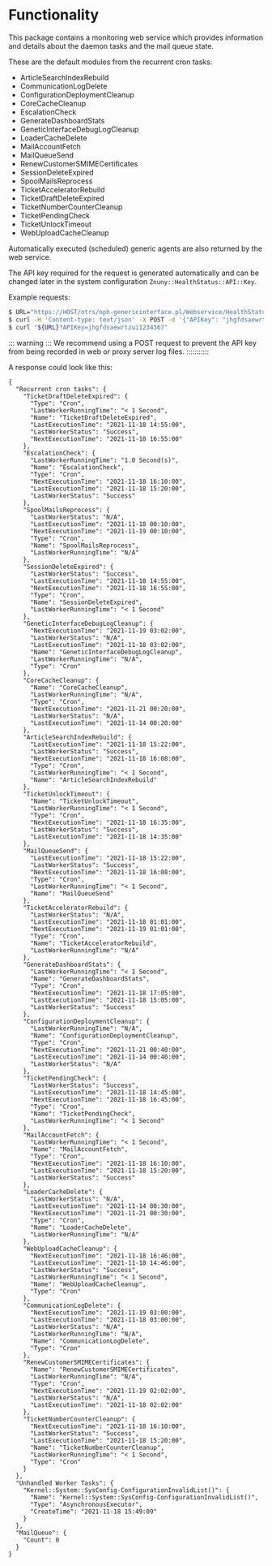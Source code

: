 # Functionality

This package contains a monitoring web service which provides information and details about the daemon tasks and the mail queue state.

These are the default modules from the recurrent cron tasks:

- ArticleSearchIndexRebuild
- CommunicationLogDelete
- ConfigurationDeploymentCleanup
- CoreCacheCleanup
- EscalationCheck
- GenerateDashboardStats
- GeneticInterfaceDebugLogCleanup
- LoaderCacheDelete
- MailAccountFetch
- MailQueueSend
- RenewCustomerSMIMECertificates
- SessionDeleteExpired
- SpoolMailsReprocess
- TicketAcceleratorRebuild
- TicketDraftDeleteExpired
- TicketNumberCounterCleanup
- TicketPendingCheck
- TicketUnlockTimeout
- WebUploadCacheCleanup

Automatically executed (scheduled) generic agents are also returned by the web service.

The API key required for the request is generated automatically and can be changed later in the system configuration `Znuny::HealthStatus::API::Key`.


Example requests:

```bash
$ URL="https://HOST/otrs/nph-genericinterface.pl/Webservice/HealthStatus/HealthStatusGet"
$ curl -H 'Content-type: text/json' -X POST -d '{"APIKey": "jhgfdsaewrtzui1234567"}' "$URL"
$ curl "${URL}?APIKey=jhgfdsaewrtzui1234567"
```

::: warning  :::
We recommend using a POST request to prevent the API key from being recorded in web or proxy server log files.
:::::::::::


A response could look like this:

```
{
  "Recurrent cron tasks": {
    "TicketDraftDeleteExpired": {
      "Type": "Cron",
      "LastWorkerRunningTime": "< 1 Second",
      "Name": "TicketDraftDeleteExpired",
      "LastExecutionTime": "2021-11-18 14:55:00",
      "LastWorkerStatus": "Success",
      "NextExecutionTime": "2021-11-18 16:55:00"
    },
    "EscalationCheck": {
      "LastWorkerRunningTime": "1.0 Second(s)",
      "Name": "EscalationCheck",
      "Type": "Cron",
      "NextExecutionTime": "2021-11-18 16:10:00",
      "LastExecutionTime": "2021-11-18 15:20:00",
      "LastWorkerStatus": "Success"
    },
    "SpoolMailsReprocess": {
      "LastWorkerStatus": "N/A",
      "LastExecutionTime": "2021-11-18 00:10:00",
      "NextExecutionTime": "2021-11-19 00:10:00",
      "Type": "Cron",
      "Name": "SpoolMailsReprocess",
      "LastWorkerRunningTime": "N/A"
    },
    "SessionDeleteExpired": {
      "LastWorkerStatus": "Success",
      "LastExecutionTime": "2021-11-18 14:55:00",
      "NextExecutionTime": "2021-11-18 16:55:00",
      "Type": "Cron",
      "Name": "SessionDeleteExpired",
      "LastWorkerRunningTime": "< 1 Second"
    },
    "GeneticInterfaceDebugLogCleanup": {
      "NextExecutionTime": "2021-11-19 03:02:00",
      "LastWorkerStatus": "N/A",
      "LastExecutionTime": "2021-11-18 03:02:00",
      "Name": "GeneticInterfaceDebugLogCleanup",
      "LastWorkerRunningTime": "N/A",
      "Type": "Cron"
    },
    "CoreCacheCleanup": {
      "Name": "CoreCacheCleanup",
      "LastWorkerRunningTime": "N/A",
      "Type": "Cron",
      "NextExecutionTime": "2021-11-21 00:20:00",
      "LastWorkerStatus": "N/A",
      "LastExecutionTime": "2021-11-14 00:20:00"
    },
    "ArticleSearchIndexRebuild": {
      "LastExecutionTime": "2021-11-18 15:22:00",
      "LastWorkerStatus": "Success",
      "NextExecutionTime": "2021-11-18 16:08:00",
      "Type": "Cron",
      "LastWorkerRunningTime": "< 1 Second",
      "Name": "ArticleSearchIndexRebuild"
    },
    "TicketUnlockTimeout": {
      "Name": "TicketUnlockTimeout",
      "LastWorkerRunningTime": "< 1 Second",
      "Type": "Cron",
      "NextExecutionTime": "2021-11-18 16:35:00",
      "LastWorkerStatus": "Success",
      "LastExecutionTime": "2021-11-18 14:35:00"
    },
    "MailQueueSend": {
      "LastExecutionTime": "2021-11-18 15:22:00",
      "LastWorkerStatus": "Success",
      "NextExecutionTime": "2021-11-18 16:08:00",
      "Type": "Cron",
      "LastWorkerRunningTime": "< 1 Second",
      "Name": "MailQueueSend"
    },
    "TicketAcceleratorRebuild": {
      "LastWorkerStatus": "N/A",
      "LastExecutionTime": "2021-11-18 01:01:00",
      "NextExecutionTime": "2021-11-19 01:01:00",
      "Type": "Cron",
      "Name": "TicketAcceleratorRebuild",
      "LastWorkerRunningTime": "N/A"
    },
    "GenerateDashboardStats": {
      "LastWorkerRunningTime": "< 1 Second",
      "Name": "GenerateDashboardStats",
      "Type": "Cron",
      "NextExecutionTime": "2021-11-18 17:05:00",
      "LastExecutionTime": "2021-11-18 15:05:00",
      "LastWorkerStatus": "Success"
    },
    "ConfigurationDeploymentCleanup": {
      "LastWorkerRunningTime": "N/A",
      "Name": "ConfigurationDeploymentCleanup",
      "Type": "Cron",
      "NextExecutionTime": "2021-11-21 00:40:00",
      "LastExecutionTime": "2021-11-14 00:40:00",
      "LastWorkerStatus": "N/A"
    },
    "TicketPendingCheck": {
      "LastWorkerStatus": "Success",
      "LastExecutionTime": "2021-11-18 14:45:00",
      "NextExecutionTime": "2021-11-18 16:45:00",
      "Type": "Cron",
      "Name": "TicketPendingCheck",
      "LastWorkerRunningTime": "< 1 Second"
    },
    "MailAccountFetch": {
      "LastWorkerRunningTime": "< 1 Second",
      "Name": "MailAccountFetch",
      "Type": "Cron",
      "NextExecutionTime": "2021-11-18 16:10:00",
      "LastExecutionTime": "2021-11-18 15:20:00",
      "LastWorkerStatus": "Success"
    },
    "LoaderCacheDelete": {
      "LastWorkerStatus": "N/A",
      "LastExecutionTime": "2021-11-14 00:30:00",
      "NextExecutionTime": "2021-11-21 00:30:00",
      "Type": "Cron",
      "Name": "LoaderCacheDelete",
      "LastWorkerRunningTime": "N/A"
    },
    "WebUploadCacheCleanup": {
      "NextExecutionTime": "2021-11-18 16:46:00",
      "LastExecutionTime": "2021-11-18 14:46:00",
      "LastWorkerStatus": "Success",
      "LastWorkerRunningTime": "< 1 Second",
      "Name": "WebUploadCacheCleanup",
      "Type": "Cron"
    },
    "CommunicationLogDelete": {
      "NextExecutionTime": "2021-11-19 03:00:00",
      "LastExecutionTime": "2021-11-18 03:00:00",
      "LastWorkerStatus": "N/A",
      "LastWorkerRunningTime": "N/A",
      "Name": "CommunicationLogDelete",
      "Type": "Cron"
    },
    "RenewCustomerSMIMECertificates": {
      "Name": "RenewCustomerSMIMECertificates",
      "LastWorkerRunningTime": "N/A",
      "Type": "Cron",
      "NextExecutionTime": "2021-11-19 02:02:00",
      "LastWorkerStatus": "N/A",
      "LastExecutionTime": "2021-11-18 02:02:00"
    },
    "TicketNumberCounterCleanup": {
      "NextExecutionTime": "2021-11-18 16:10:00",
      "LastWorkerStatus": "Success",
      "LastExecutionTime": "2021-11-18 15:20:00",
      "Name": "TicketNumberCounterCleanup",
      "LastWorkerRunningTime": "< 1 Second",
      "Type": "Cron"
    }
  },
  "Unhandled Worker Tasks": {
    "Kernel::System::SysConfig-ConfigurationInvalidList()": {
      "Name": "Kernel::System::SysConfig-ConfigurationInvalidList()",
      "Type": "AsynchronousExecutor",
      "CreateTime": "2021-11-18 15:49:09"
    }
  },
  "MailQueue": {
    "Count": 0
  }
}
```
